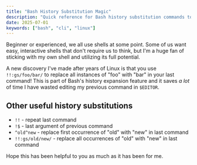 ```yaml
---
title: "Bash History Substitution Magic"
description: "Quick reference for Bash history substitution commands to modify and reuse previous commands efficiently."
date: 2025-07-01
keywords: ["bash", "cli", "linux"]
---
```


Beginner or experienced, we all use shells at some point. Some of us want easy,
interactive shells that don't require us to think, but I'm a huge fan of
sticking with my own shell and utilizing its full potential.

A new discovery I've made after years of Linux is that you use `!!:gs/foo/bar/`
to replace all instances of "foo" with "bar" in your last command! This is part
of Bash's history expansion feature and it saves _a lot_ of time I have wasted
editing my previous command in `$EDITOR`.

## Other useful history substitutions

- `!!` - repeat last command
- `!$` - last argument of previous command
- `^old^new` - replace first occurrence of "old" with "new" in last command
- `!!:gs/old/new/` - replace all occurrences of "old" with "new" in last command

Hope this has been helpful to you as much as it has been for me.
